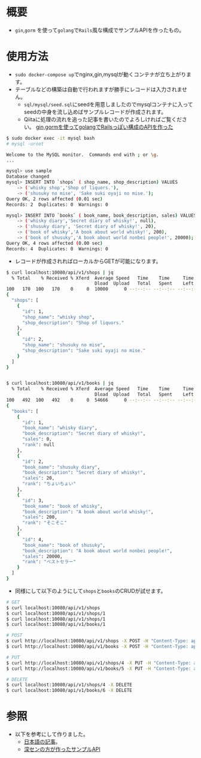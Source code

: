 # 概要
- `gin`,`gorm` を使って`golang`で`Rails`風な構成でサンプルAPIを作ったもの。

# 使用方法
- `sudo docker-compose up`でnginx,gin,mysqlが動くコンテナが立ち上がります。
- テーブルなどの構築は自動で行われますが勝手にレコードは入力されません。
  - `sql/mysql/seed.sql`にseedを用意しましたのでmysqlコンテナに入ってseedの中身を流し込めばサンプルレコードが作成されます。
  - Qiitaに処理の流れを追った記事を書いたのでよろしければご覧ください。 [gin,gormを使ってgolangでRailsっぽい構成のAPIを作った](https://qiita.com/whisky-shusuky/items/8946a8ff4a40977acbf0)
```bash
$ sudo docker exec -it mysql bash
# mysql -uroot

Welcome to the MySQL monitor.  Commands end with ; or \g.
...

mysql> use sample
Database changed
mysql> INSERT INTO `shops` ( shop_name, shop_description) VALUES
    -> ('whisky shop','Shop of liquors.'),
    -> ('shusuky no mise', 'Sake suki oyaji no mise.');
Query OK, 2 rows affected (0.01 sec)
Records: 2  Duplicates: 0  Warnings: 0

mysql> INSERT INTO `books` ( book_name, book_description, sales) VALUES
    -> ('whisky diary','Secret diary of whisky!', null),
    -> ('shusuky diary', 'Secret diary of whisky!', 20),
    -> ('book of whisky','A book about world whisky!', 200),
    -> ('book of shusuky','A book about world nonbei people!', 20000);
Query OK, 4 rows affected (0.00 sec)
Records: 4  Duplicates: 0  Warnings: 0
```

- レコードが作成されればローカルからGETが可能になります。
```bash
$ curl localhost:10080/api/v1/shops | jq
  % Total    % Received % Xferd  Average Speed   Time    Time     Time  Current
                                 Dload  Upload   Total   Spent    Left  Speed
100   170  100   170    0     0  10000      0 --:--:-- --:--:-- --:--:-- 10000
{
  "shops": [
    {
      "id": 1,
      "shop_name": "whisky shop",
      "shop_description": "Shop of liquors."
    },
    {
      "id": 2,
      "shop_name": "shusuky no mise",
      "shop_description": "Sake suki oyaji no mise."
    }
  ]
}


$ curl localhost:10080/api/v1/books | jq
  % Total    % Received % Xferd  Average Speed   Time    Time     Time  Current
                                 Dload  Upload   Total   Spent    Left  Speed
100   492  100   492    0     0  54666      0 --:--:-- --:--:-- --:--:-- 54666
{
  "books": [
    {
      "id": 1,
      "book_name": "whisky diary",
      "book_description": "Secret diary of whisky!",
      "sales": 0,
      "rank": null
    },
    {
      "id": 2,
      "book_name": "shusuky diary",
      "book_description": "Secret diary of whisky!",
      "sales": 20,
      "rank": "ちょいちょい"
    },
    {
      "id": 3,
      "book_name": "book of whisky",
      "book_description": "A book about world whisky!",
      "sales": 200,
      "rank": "そこそこ"
    },
    {
      "id": 4,
      "book_name": "book of shusuky",
      "book_description": "A book about world nonbei people!",
      "sales": 20000,
      "rank": "ベストセラー"
    }
  ]
}

```
- 同様にして以下のようにして`shops`と`books`のCRUDが試せます。
```bash
# GET
$ curl localhost:10080/api/v1/shops
$ curl localhost:10080/api/v1/shops/1
$ curl localhost:10080/api/v1/shops/1
$ curl localhost:10080/api/v1/books/1

# POST
$ curl http://localhost:10080/api/v1/shops -X POST -H "Content-Type: application/json" -d '{"ShopName": "test shop name","ShopDescription": "test shop description"}'
$ curl http://localhost:10080/api/v1/books -X POST -H "Content-Type: application/json" -d '{"BookName": "test book name","BookDescription": "test book description", "Sales": 10}'

# PUT
$ curl http://localhost:10080/api/v1/shops/4 -X PUT -H "Content-Type: application/json" -d '{"ShopName": "test shop name change","ShopDescription": "test shop description change"}'
$ curl http://localhost:10080/api/v1/books/5 -X PUT -H "Content-Type: application/json" -d '{"BookName": "test book name","BookDescription": "test book description", "Sales": 1000000}'

# DELETE
$ curl localhost:10080/api/v1/shops/4 -X DELETE
$ curl localhost:10080/api/v1/books/6 -X DELETE

```

# 参照
- 以下を参考にして作りました。
  - [日本語の記事](https://qiita.com/Asuforce/items/0bde8cabb30ac094fcb4)。
  - [深センの方が作ったサンプルAPI](https://github.com/eddycjy/go-gin-example)